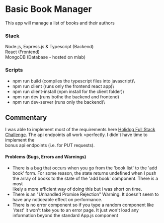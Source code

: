 # Basic Book Manager
This app will manage a list of books and their authors

### Stack
Node.js, Express.js & Typescript (Backend)\
React (Frontend)\
MongoDB (Database - hosted on mlab)

### Scripts

* npm run build (compiles the typescript files into javascript)\
* npm run client (runs only the frontend react app)\
* npm run client-install (npm install for the client folder)\
* npm run dev (runs bothe the backend and frontend)
* npm run dev-server (runs only the backend)\

## Commentary
I was able to implement most of the requirements here [Holidog Full Stack Challenge](https://github.com/Holidog-com/Full-stack-challenge). The api endpoints all work >perfectly. I didn't have time to implement the\
bonus api endpoints (i.e. for PUT requests).

#### Problems (Bugs, Errors and Warnings)
* There is a bug that occurs when you go from the 'book list' to the 'add book' form. For some reason, the state returns undefined when I push the array of books to the state of the 'add book' component. There is a most\
likely a more efficient way of doing this but i was short on time.
* There is an "Unhandled Promise Rejection" Warning. It doesn't seem to have any noticeable effect on performance.
* There is no error component so if you type a random component like '/test' it won't take you to an error page. It just won't load any information beyond the standard App.js component
